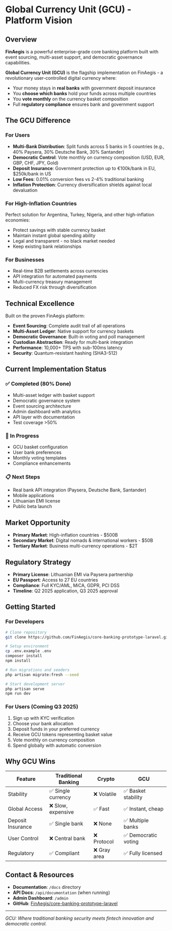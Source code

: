 # Global Currency Unit (GCU) - Platform Vision

## Overview

**FinAegis** is a powerful enterprise-grade core banking platform built with event sourcing, multi-asset support, and democratic governance capabilities. 

**Global Currency Unit (GCU)** is the flagship implementation on FinAegis - a revolutionary user-controlled digital currency where:
- Your money stays in **real banks** with government deposit insurance
- You **choose which banks** hold your funds across multiple countries
- You **vote monthly** on the currency basket composition
- Full **regulatory compliance** ensures bank and government support

## The GCU Difference

### For Users
- **Multi-Bank Distribution**: Split funds across 5 banks in 5 countries (e.g., 40% Paysera, 30% Deutsche Bank, 30% Santander)
- **Democratic Control**: Vote monthly on currency composition (USD, EUR, GBP, CHF, JPY, Gold)
- **Deposit Insurance**: Government protection up to €100k/bank in EU, $250k/bank in US
- **Low Fees**: 0.01% conversion fees vs 2-4% traditional banking
- **Inflation Protection**: Currency diversification shields against local devaluation

### For High-Inflation Countries
Perfect solution for Argentina, Turkey, Nigeria, and other high-inflation economies:
- Protect savings with stable currency basket
- Maintain instant global spending ability
- Legal and transparent - no black market needed
- Keep existing bank relationships

### For Businesses
- Real-time B2B settlements across currencies
- API integration for automated payments
- Multi-currency treasury management
- Reduced FX risk through diversification

## Technical Excellence

Built on the proven FinAegis platform:
- **Event Sourcing**: Complete audit trail of all operations
- **Multi-Asset Ledger**: Native support for currency baskets
- **Democratic Governance**: Built-in voting and poll management
- **Custodian Abstraction**: Ready for multi-bank integration
- **Performance**: 10,000+ TPS with sub-100ms latency
- **Security**: Quantum-resistant hashing (SHA3-512)

## Current Implementation Status

### ✅ Completed (80% Done)
- Multi-asset ledger with basket support
- Democratic governance system
- Event sourcing architecture
- Admin dashboard with analytics
- API layer with documentation
- Test coverage >50%

### 🔄 In Progress
- GCU basket configuration
- User bank preferences
- Monthly voting templates
- Compliance enhancements

### 📋 Next Steps
- Real bank API integration (Paysera, Deutsche Bank, Santander)
- Mobile applications
- Lithuanian EMI license
- Public beta launch

## Market Opportunity

- **Primary Market**: High-inflation countries - $500B
- **Secondary Market**: Digital nomads & international workers - $50B
- **Tertiary Market**: Business multi-currency operations - $2T

## Regulatory Strategy

- **Primary License**: Lithuanian EMI via Paysera partnership
- **EU Passport**: Access to 27 EU countries
- **Compliance**: Full KYC/AML, MiCA, GDPR, PCI DSS
- **Timeline**: Q2 2025 application, Q3 2025 approval

## Getting Started

### For Developers
```bash
# Clone repository
git clone https://github.com/FinAegis/core-banking-prototype-laravel.git

# Setup environment
cp .env.example .env
composer install
npm install

# Run migrations and seeders
php artisan migrate:fresh --seed

# Start development server
php artisan serve
npm run dev
```

### For Users (Coming Q3 2025)
1. Sign up with KYC verification
2. Choose your bank allocation
3. Deposit funds in your preferred currency
4. Receive GCU tokens representing basket value
5. Vote monthly on currency composition
6. Spend globally with automatic conversion

## Why GCU Wins

| Feature | Traditional Banking | Crypto | GCU |
|---------|-------------------|--------|-----|
| Stability | ✅ Single currency | ❌ Volatile | ✅ Basket stability |
| Global Access | ❌ Slow, expensive | ✅ Fast | ✅ Instant, cheap |
| Deposit Insurance | ✅ Single bank | ❌ None | ✅ Multiple banks |
| User Control | ❌ Central bank | ❌ Protocol | ✅ Democratic voting |
| Regulatory | ✅ Compliant | ❌ Gray area | ✅ Fully licensed |

## Contact & Resources

- **Documentation**: `/docs` directory
- **API Docs**: `/api/documentation` (when running)
- **Admin Dashboard**: `/admin`
- **GitHub**: [FinAegis/core-banking-prototype-laravel](https://github.com/FinAegis/core-banking-prototype-laravel)

---

*GCU: Where traditional banking security meets fintech innovation and democratic control.*